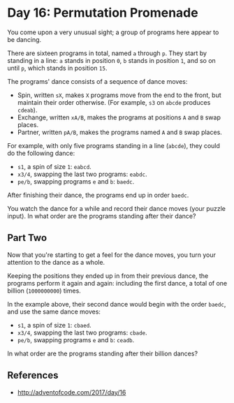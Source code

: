 # Day 16: Permutation Promenade

You come upon a very unusual sight; a group of programs here appear to be dancing.

There are sixteen programs in total, named `a` through `p`. They start by standing in a line: `a` stands in position `0`, `b` stands in position `1`, and so on until `p`, which stands in position `15`.

The programs' dance consists of a sequence of dance moves:

- Spin, written `sX`, makes `X` programs move from the end to the front, but maintain their order otherwise. (For example, `s3` on `abcde` produces `cdeab`).
- Exchange, written `xA/B`, makes the programs at positions `A` and `B` swap places.
- Partner, written `pA/B`, makes the programs named `A` and `B` swap places.

For example, with only five programs standing in a line (`abcde`), they could do the following dance:

- `s1`, a spin of size `1`: `eabcd`.
- `x3/4`, swapping the last two programs: `eabdc`.
- `pe/b`, swapping programs `e` and `b`: `baedc`.

After finishing their dance, the programs end up in order `baedc`.

You watch the dance for a while and record their dance moves (your puzzle input). In what order are the programs standing after their dance?

## Part Two

Now that you're starting to get a feel for the dance moves, you turn your attention to the dance as a whole.

Keeping the positions they ended up in from their previous dance, the programs perform it again and again: including the first dance, a total of one billion (`1000000000`) times.

In the example above, their second dance would begin with the order `baedc`, and use the same dance moves:

- `s1`, a spin of size `1`: `cbaed`.
- `x3/4`, swapping the last two programs: `cbade`.
- `pe/b`, swapping programs `e` and `b`: `ceadb`.

In what order are the programs standing after their billion dances?

## References
- http://adventofcode.com/2017/day/16
